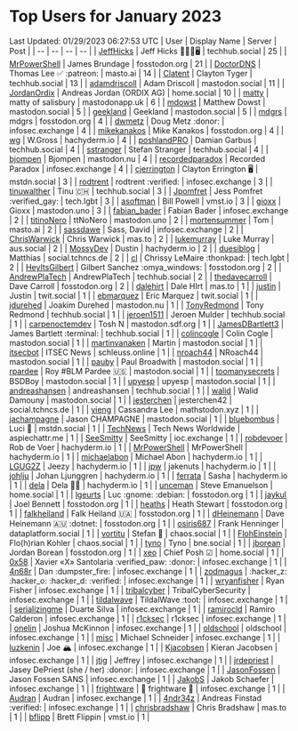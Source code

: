 # Top Users for January 2023
Last Updated: 01/29/2023 06:27:53 UTC
| User | Display Name | Server | Post |
| -- | -- | -- | -- |
| [JeffHicks](https://techhub.social/@JeffHicks) | Jeff Hicks 🐶🎼🍷🖥️ | techhub.social | 25 |
| [MrPowerShell](https://fosstodon.org/@MrPowerShell) | James Brundage | fosstodon.org | 21 |
| [DoctorDNS](https://masto.ai/@DoctorDNS) | Thomas Lee ✅ :patreon: | masto.ai | 14 |
| [Clatent](https://techhub.social/@Clatent) | Clayton Tyger | techhub.social | 13 |
| [adamdriscoll](https://mastodon.social/@adamdriscoll) | Adam Driscoll | mastodon.social | 11 |
| [JordanOrdix](https://home.social/@JordanOrdix) | Andreas Jordan (ORDIX AG) | home.social | 10 |
| [matty](https://mastodonapp.uk/@matty) | matty of salisbury | mastodonapp.uk | 6 |
| [mdowst](https://mastodon.social/@mdowst) | Matthew Dowst | mastodon.social | 5 |
| [geekland](https://mastodon.social/@geekland) | Geekland | mastodon.social | 5 |
| [mdgrs](https://fosstodon.org/@mdgrs) | mdgrs | fosstodon.org | 4 |
| [dwmetz](https://infosec.exchange/@dwmetz) | Doug Metz :donor: | infosec.exchange | 4 |
| [mikekanakos](https://fosstodon.org/@mikekanakos) | Mike Kanakos | fosstodon.org | 4 |
| [wg](https://hachyderm.io/@wg) | W.Gross | hachyderm.io | 4 |
| [poshlandPRO](https://techhub.social/@poshlandPRO) | Damian Garbus | techhub.social | 4 |
| [sstranger](https://techhub.social/@sstranger) | Stefan Stranger | techhub.social | 4 |
| [bjompen](https://mastodon.nu/@bjompen) | Bjompen | mastodon.nu | 4 |
| [recordedparadox](https://infosec.exchange/@recordedparadox) | Recorded Paradox | infosec.exchange | 4 |
| [cjerrington](https://mstdn.social/@cjerrington) | Clayton Errington 🖥️ | mstdn.social | 3 |
| [rodtrent](https://infosec.exchange/@rodtrent) | rodtrent :verified: | infosec.exchange | 3 |
| [tinuwalther](https://techhub.social/@tinuwalther) | Tinu 🇨🇭 | techhub.social | 3 |
| [Jpomfret](https://tech.lgbt/@Jpomfret) | Jess Pomfret :verified_gay: | tech.lgbt | 3 |
| [asoftman](https://vmst.io/@asoftman) | Bill Powell | vmst.io | 3 |
| [gioxx](https://mastodon.uno/@gioxx) | Gioxx | mastodon.uno | 3 |
| [fabian_bader](https://infosec.exchange/@fabian_bader) | Fabian Bader | infosec.exchange | 2 |
| [titinoNero](https://mastodon.uno/@titinoNero) | ttNoNero | mastodon.uno | 2 |
| [mortensummer](https://masto.ai/@mortensummer) | Tom | masto.ai | 2 |
| [sassdawe](https://infosec.exchange/@sassdawe) | Sass, David | infosec.exchange | 2 |
| [ChrisWarwick](https://mas.to/@ChrisWarwick) | Chris Warwick | mas.to | 2 |
| [lukemurray](https://aus.social/@lukemurray) | Luke Murray | aus.social | 2 |
| [MossyDev](https://hachyderm.io/@MossyDev) | Dustin | hachyderm.io | 2 |
| [duesiblog](https://social.tchncs.de/@duesiblog) | Matthias | social.tchncs.de | 2 |
| [cl](https://tech.lgbt/@cl) | Chrissy LeMaire :thonkpad: | tech.lgbt | 2 |
| [HeyItsGilbert](https://fosstodon.org/@HeyItsGilbert) | Gilbert Sanchez :omya_windows: | fosstodon.org | 2 |
| [AndrewPlaTech](https://techhub.social/@AndrewPlaTech) | AndrewPlaTech | techhub.social | 2 |
| [thedavecarroll](https://fosstodon.org/@thedavecarroll) | Dave Carroll | fosstodon.org | 2 |
| [dalehirt](https://mas.to/@dalehirt) | Dale HIrt | mas.to | 1 |
| [justin](https://twit.social/@justin) | Justin | twit.social | 1 |
| [ebmarquez](https://twit.social/@ebmarquez) | Eric Marquez | twit.social | 1 |
| [jdurehed](https://mastodon.nu/@jdurehed) | Joakim Durehed | mastodon.nu | 1 |
| [TonyRedmond](https://techhub.social/@TonyRedmond) | Tony Redmond | techhub.social | 1 |
| [jeroen1511](https://techhub.social/@jeroen1511) | Jeroen Mulder | techhub.social | 1 |
| [carpenoctemdev](https://mastodon.sdf.org/@carpenoctemdev) | Tosh N | mastodon.sdf.org | 1 |
| [JamesDBartlett3](https://techhub.social/@JamesDBartlett3) | James Bartlett :terminal: | techhub.social | 1 |
| [colincogle](https://mastodon.social/@colincogle) | Colin Cogle | mastodon.social | 1 |
| [martinvanaken](https://mastodon.social/@martinvanaken) | Martin | mastodon.social | 1 |
| [itsecbot](https://schleuss.online/@itsecbot) | ITSEC News | schleuss.online | 1 |
| [nroach44](https://mastodon.social/@nroach44) | NRoach44 | mastodon.social | 1 |
| [pauby](https://mastodon.social/@pauby) | Paul Broadwith | mastodon.social | 1 |
| [rpardee](https://mastodon.social/@rpardee) | Roy #BLM Pardee  🇺🇸 | mastodon.social | 1 |
| [toomanysecrets](https://mastodon.social/@toomanysecrets) | BSDBoy | mastodon.social | 1 |
| [upyesp](https://mastodon.social/@upyesp) | upyesp | mastodon.social | 1 |
| [andreashansen](https://techhub.social/@andreashansen) | andreashansen | techhub.social | 1 |
| [walid](https://mastodon.social/@walid) | Walid Damouny | mastodon.social | 1 |
| [jesterchen](https://social.tchncs.de/@jesterchen) | jesterchen42 | social.tchncs.de | 1 |
| [yieng](https://mathstodon.xyz/@yieng) | Cassandra Lee | mathstodon.xyz | 1 |
| [jachampagne](https://mastodon.social/@jachampagne) | Jason CHAMPAGNE | mastodon.social | 1 |
| [bluebombus](https://mstdn.social/@bluebombus) | Luci 🐝 | mstdn.social | 1 |
| [TechNews](https://aspiechattr.me/@TechNews) | Tech News Worldwide | aspiechattr.me | 1 |
| [SeeSmitty](https://ioc.exchange/@SeeSmitty) | SeeSmitty | ioc.exchange | 1 |
| [robdevoer](https://hachyderm.io/@robdevoer) | Rob de Voer | hachyderm.io | 1 |
| [MrPowerShell](https://hachyderm.io/@MrPowerShell) | MrPowerShell | hachyderm.io | 1 |
| [michaelabon](https://hachyderm.io/@michaelabon) | Michael Abon | hachyderm.io | 1 |
| [LGUG2Z](https://hachyderm.io/@LGUG2Z) | Jeezy | hachyderm.io | 1 |
| [jpw](https://hachyderm.io/@jpw) | jakenuts | hachyderm.io | 1 |
| [johlju](https://hachyderm.io/@johlju) | Johan Ljunggren | hachyderm.io | 1 |
| [ferrata](https://hachyderm.io/@ferrata) | Sasha | hachyderm.io | 1 |
| [dela](https://hachyderm.io/@dela) | Dela 🏳️‍🌈 | hachyderm.io | 1 |
| [unceman](https://home.social/@unceman) | Steve Emanuelson | home.social | 1 |
| [lgeurts](https://fosstodon.org/@lgeurts) | Luc :gnome: :debian: | fosstodon.org | 1 |
| [jaykul](https://fosstodon.org/@jaykul) | Joel Bennett | fosstodon.org | 1 |
| [heaths](https://fosstodon.org/@heaths) | Heath Stewart | fosstodon.org | 1 |
| [falkheiland](https://fosstodon.org/@falkheiland) | Falk Heiland 🇺🇦 | fosstodon.org | 1 |
| [dHeinemann](https://fosstodon.org/@dHeinemann) | Dave Heinemann 🇦🇺 :dotnet: | fosstodon.org | 1 |
| [osiris687](https://dataplatform.social/@osiris687) | Frank Henninger | dataplatform.social | 1 |
| [vortitu](https://chaos.social/@vortitu) | Stefan 🦒 | chaos.social | 1 |
| [FlohEinstein](https://chaos.social/@FlohEinstein) | Flo(h)rian Kohler | chaos.social | 1 |
| [tyno](https://bne.social/@tyno) | Tyno | bne.social | 1 |
| [jborean](https://fosstodon.org/@jborean) | Jordan Borean | fosstodon.org | 1 |
| [xeo](https://home.social/@xeo) | Chief Posh ☑ | home.social | 1 |
| [0x58](https://infosec.exchange/@0x58) | Xavier «X» Santolaria :verified_paw: :donor: | infosec.exchange | 1 |
| [4n68r](https://infosec.exchange/@4n68r) | Dan :dumpster_fire: | infosec.exchange | 1 |
| [zodmagus](https://infosec.exchange/@zodmagus) | :hacker_z: :hacker_o: :hacker_d: :verified: | infosec.exchange | 1 |
| [wryanfisher](https://infosec.exchange/@wryanfisher) | Ryan Fisher | infosec.exchange | 1 |
| [tribalcyber](https://infosec.exchange/@tribalcyber) | TribalCyberSecurity | infosec.exchange | 1 |
| [tildalwave](https://infosec.exchange/@tildalwave) | TildalWave :toot: | infosec.exchange | 1 |
| [serializingme](https://infosec.exchange/@serializingme) | Duarte Silva | infosec.exchange | 1 |
| [ramirocld](https://infosec.exchange/@ramirocld) | Ramiro Calderon | infosec.exchange | 1 |
| [r1cksec](https://infosec.exchange/@r1cksec) | r1cksec | infosec.exchange | 1 |
| [onelin](https://infosec.exchange/@onelin) | Joshua McKinnon | infosec.exchange | 1 |
| [oldschool](https://infosec.exchange/@oldschool) | oldschool | infosec.exchange | 1 |
| [misc](https://infosec.exchange/@misc) | Michael Schneider | infosec.exchange | 1 |
| [luzkenin](https://infosec.exchange/@luzkenin) | Joe 🏔️ | infosec.exchange | 1 |
| [Kjacobsen](https://infosec.exchange/@Kjacobsen) | Kieran Jacobsen | infosec.exchange | 1 |
| [jtig](https://infosec.exchange/@jtig) | Jeffrey | infosec.exchange | 1 |
| [jrdepriest](https://infosec.exchange/@jrdepriest) | Jasey DePriest (she / her) :donor: | infosec.exchange | 1 |
| [JasonFossen](https://infosec.exchange/@JasonFossen) | Jason Fossen SANS | infosec.exchange | 1 |
| [JakobS](https://infosec.exchange/@JakobS) | Jakob Schaefer | infosec.exchange | 1 |
| [frightware](https://infosec.exchange/@frightware) | 👻 frightware 👻 | infosec.exchange | 1 |
| [Audran](https://infosec.exchange/@Audran) | Audran | infosec.exchange | 1 |
| [4ndr34z](https://infosec.exchange/@4ndr34z) | Andreas Finstad :verified: | infosec.exchange | 1 |
| [chrisbradshaw](https://mas.to/@chrisbradshaw) | Chris Bradshaw | mas.to | 1 |
| [bflipp](https://vmst.io/@bflipp) | Brett Flippin | vmst.io | 1 |
